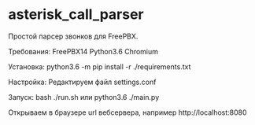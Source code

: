 # asterisk_call_parser
Простой парсер звонков для FreePBX.

Требования:
    FreePBX14
    Python3.6
    Chromium

Установка:
    python3.6 -m pip install -r ./requirements.txt
    

Настройка:
    Редактируем файл settings.conf
    
Запуск:
    bash ./run.sh
    или
    python3.6 ./main.py
    
Открываем в браузере url вебсервера, например http://localhost:8080
